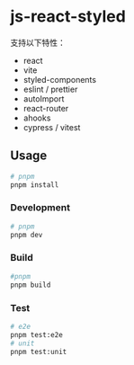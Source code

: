# js-react-styled

支持以下特性：

- react
- vite
- styled-components
- eslint / prettier
- autoImport
- react-router
- ahooks
- cypress / vitest

## Usage

```sh
# pnpm
pnpm install
```

### Development

```sh
# pnpm
pnpm dev
```

### Build

```sh
#pnpm
pnpm build
```

### Test

```sh
# e2e
pnpm test:e2e
# unit
pnpm test:unit
```
